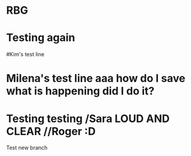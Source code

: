 # RBG

# Testing again

#Kim's test line

# Milena's test line aaa how do I save what is happening did I do it?

# Testing testing /Sara LOUD AND CLEAR //Roger :D
Test new branch